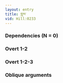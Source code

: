 ```yaml
---
layout: entry
title: གླས་
vid: Hill:0233
---
```

### Dependencies (N = 0)


### Overt 1-2


### Overt 1-2-3


### Oblique arguments
